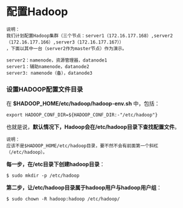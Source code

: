 配置Hadoop
=================================================================================
```
说明：
我们计划配置Hadoop集群（三个节点：server1（172.16.177.168）,server2（172.16.177.166）,server3（172.16.177.167））
，下面以其中一台（server2作为master节点）作为演示。

server2：namenode，资源管理器，datanode1
server1：辅助namenode，datanode2
server3: namenode（备），datanode3
```

### 设置HADOOP配置文件目录
在 **$HADOOP_HOME/etc/hadoop/hadoop-env.sh** 中，包括：
```shell
export HADOOP_CONF_DIR=${HADOOP_CONF_DIR:-"/etc/hadoop"}
```
也就是说，**默认情况下，Hadoop会在/etc/hadoop目录下查找配置文件**。
```
说明：
应该不是$HADOOP_HOME/etc/hadoop目录，要不然不会有前面第一个斜杠（/etc/hadoop）。
```
**每一步，在/etc目录下创建hadoop目录**：
```shell
$ sudo mkdir -p /etc/hadoop
```
**第二步，让/etc/hadoop目录属于hadoop用户与hadoop用户组**：
```shell
$ sudo chown -R hadoop:hadoop /etc/hadoop/
```
